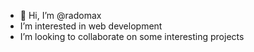 - 👋 Hi, I’m @radomax
- I’m interested in web development
- I’m looking to collaborate on some interesting projects

<!---
radomax/radomax is a ✨ special ✨ repository because its `README.md` (this file) appears on your GitHub profile.
You can click the Preview link to take a look at your changes.
--->
